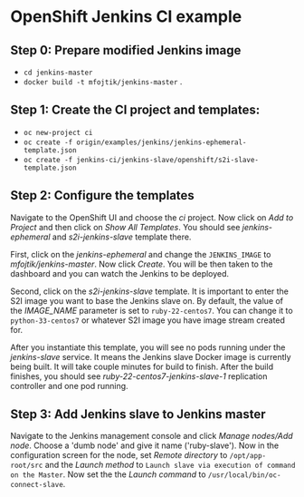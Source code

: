 # OpenShift Jenkins CI example

## Step 0: Prepare modified Jenkins image

* `cd jenkins-master`
* `docker build -t mfojtik/jenkins-master` .

## Step 1: Create the CI project and templates:

* `oc new-project ci`
* `oc create -f origin/examples/jenkins/jenkins-ephemeral-template.json`
* `oc create -f jenkins-ci/jenkins-slave/openshift/s2i-slave-template.json`

## Step 2: Configure the templates

Navigate to the OpenShift UI and choose the *ci* project. Now click on *Add to
Project* and then click on *Show All Templates*.  You should see
*jenkins-ephemeral* and *s2i-jenkins-slave* template there.

First, click on the *jenkins-ephemeral* and change the `JENKINS_IMAGE` to
*mfojtik/jenkins-master*. Now click *Create*. You will be then taken to
the dashboard and you can watch the Jenkins to be deployed.

Second, click on the *s2i-jenkins-slave* template. It is important to enter the
S2I image you want to base the Jenkins slave on. By default, the value of the
*IMAGE_NAME* parameter is set to `ruby-22-centos7`. You can change it to
`python-33-centos7` or whatever S2I image you have image stream created for.

After you instantiate this template, you will see no pods running under the
*jenkins-slave* service. It means the Jenkins slave Docker image is currently
being built. It will take couple minutes for build to finish. After the build
finishes, you should see *ruby-22-centos7-jenkins-slave-1* replication
controller and one pod running.

## Step 3: Add Jenkins slave to Jenkins master

Navigate to the Jenkins management console and click *Manage nodes/Add node*.
Choose a 'dumb node' and give it name ('ruby-slave'). Now in the configuration
screen for the node, set *Remote directory* to `/opt/app-root/src` and the
*Launch method* to `Launch slave via execution of command on the Master`.
Now set the the *Launch command* to `/usr/local/bin/oc-connect-slave`.
